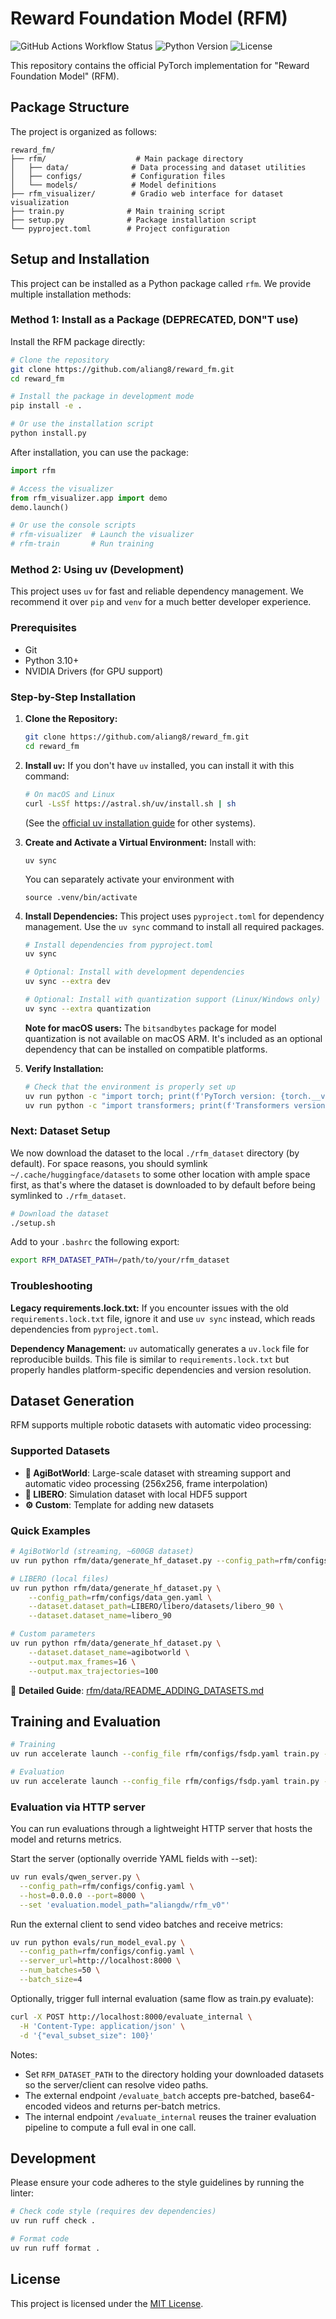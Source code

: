 # Reward Foundation Model (RFM)

![GitHub Actions Workflow Status](https://img.shields.io/github/actions/workflow/status/aliang8/reward_fm/ci.yml?branch=main&style=for-the-badge)
![Python Version](https://img.shields.io/badge/python-3.10+-blue.svg?style=for-the-badge)
![License](https://img.shields.io/github/license/aliang8/reward_fm?style=for-the-badge)

This repository contains the official PyTorch implementation for "Reward Foundation Model" (RFM). 

## Package Structure

The project is organized as follows:

```
reward_fm/
├── rfm/                    # Main package directory
│   ├── data/              # Data processing and dataset utilities
│   ├── configs/           # Configuration files
│   └── models/            # Model definitions
├── rfm_visualizer/        # Gradio web interface for dataset visualization
├── train.py              # Main training script
├── setup.py              # Package installation script
└── pyproject.toml        # Project configuration
```

## Setup and Installation

This project can be installed as a Python package called `rfm`. We provide multiple installation methods:

### Method 1: Install as a Package (DEPRECATED, DON"T use)

Install the RFM package directly:

```bash
# Clone the repository
git clone https://github.com/aliang8/reward_fm.git
cd reward_fm

# Install the package in development mode
pip install -e .

# Or use the installation script
python install.py
```

After installation, you can use the package:

```python
import rfm

# Access the visualizer
from rfm_visualizer.app import demo
demo.launch()

# Or use the console scripts
# rfm-visualizer  # Launch the visualizer
# rfm-train       # Run training
```

### Method 2: Using uv (Development)

This project uses `uv` for fast and reliable dependency management. We recommend it over `pip` and `venv` for a much better developer experience.

### Prerequisites

*   Git
*   Python 3.10+
*   NVIDIA Drivers (for GPU support)

### Step-by-Step Installation

1.  **Clone the Repository:**
    ```bash
    git clone https://github.com/aliang8/reward_fm.git
    cd reward_fm
    ```

2.  **Install `uv`:**
    If you don't have `uv` installed, you can install it with this command:
    ```bash
    # On macOS and Linux
    curl -LsSf https://astral.sh/uv/install.sh | sh
    ```
    (See the [official uv installation guide](https://github.com/astral-sh/uv#installation) for other systems).

3.  **Create and Activate a Virtual Environment:**
    Install with:
    ```
    uv sync
    ```

    You can separately activate your environment with
    ```
    source .venv/bin/activate
    ```

4.  **Install Dependencies:**
    This project uses `pyproject.toml` for dependency management. Use the `uv sync` command to install all required packages.

    ```bash
    # Install dependencies from pyproject.toml
    uv sync
    
    # Optional: Install with development dependencies
    uv sync --extra dev
    
    # Optional: Install with quantization support (Linux/Windows only)
    uv sync --extra quantization
    ```

    **Note for macOS users:** The `bitsandbytes` package for model quantization is not available on macOS ARM. It's included as an optional dependency that can be installed on compatible platforms.

5.  **Verify Installation:**
    ```bash
    # Check that the environment is properly set up
    uv run python -c "import torch; print(f'PyTorch version: {torch.__version__}')"
    uv run python -c "import transformers; print(f'Transformers version: {transformers.__version__}')"
    ```
### Next: Dataset Setup
We now download the dataset to the local `./rfm_dataset` directory (by default).
For space reasons, you should symlink `~/.cache/huggingface/datasets` to some other location with ample space first, as that's where the dataset is downloaded to by default before being symlinked to `./rfm_dataset`.

```bash
# Download the dataset
./setup.sh
```

Add to your `.bashrc` the following export:

```bash
export RFM_DATASET_PATH=/path/to/your/rfm_dataset
```



### Troubleshooting

**Legacy requirements.lock.txt:** If you encounter issues with the old `requirements.lock.txt` file, ignore it and use `uv sync` instead, which reads dependencies from `pyproject.toml`.

**Dependency Management:** `uv` automatically generates a `uv.lock` file for reproducible builds. This file is similar to `requirements.lock.txt` but properly handles platform-specific dependencies and version resolution.

## Dataset Generation

RFM supports multiple robotic datasets with automatic video processing:

### Supported Datasets
- **🚀 AgiBotWorld**: Large-scale dataset with streaming support and automatic video processing (256x256, frame interpolation)
- **🔧 LIBERO**: Simulation dataset with local HDF5 support
- **⚙️ Custom**: Template for adding new datasets

### Quick Examples
```bash
# AgiBotWorld (streaming, ~600GB dataset)
uv run python rfm/data/generate_hf_dataset.py --config_path=rfm/configs/data_gen_configs/agibot_world.yaml

# LIBERO (local files)
uv run python rfm/data/generate_hf_dataset.py \
    --config_path=rfm/configs/data_gen.yaml \
    --dataset.dataset_path=LIBERO/libero/datasets/libero_90 \
    --dataset.dataset_name=libero_90

# Custom parameters
uv run python rfm/data/generate_hf_dataset.py \
    --dataset.dataset_name=agibotworld \
    --output.max_frames=16 \
    --output.max_trajectories=100
```

📖 **Detailed Guide**: [rfm/data/README_ADDING_DATASETS.md](rfm/data/README_ADDING_DATASETS.md)

## Training and Evaluation
```bash
# Training
uv run accelerate launch --config_file rfm/configs/fsdp.yaml train.py --config_path=rfm/configs/config.yaml

# Evaluation
uv run accelerate launch --config_file rfm/configs/fsdp.yaml train.py --mode=evaluate
```

### Evaluation via HTTP server
You can run evaluations through a lightweight HTTP server that hosts the model and returns metrics.

Start the server (optionally override YAML fields with --set):
```bash
uv run evals/qwen_server.py \
  --config_path=rfm/configs/config.yaml \
  --host=0.0.0.0 --port=8000 \
  --set 'evaluation.model_path="aliangdw/rfm_v0"'
```

Run the external client to send video batches and receive metrics:
```bash
uv run python evals/run_model_eval.py \
  --config_path=rfm/configs/config.yaml \
  --server_url=http://localhost:8000 \
  --num_batches=50 \
  --batch_size=4
```

Optionally, trigger full internal evaluation (same flow as train.py evaluate):
```bash
curl -X POST http://localhost:8000/evaluate_internal \
  -H 'Content-Type: application/json' \
  -d '{"eval_subset_size": 100}'
```

Notes:
- Set `RFM_DATASET_PATH` to the directory holding your downloaded datasets so the server/client can resolve video paths.
- The external endpoint `/evaluate_batch` accepts pre-batched, base64-encoded videos and returns per-batch metrics.
- The internal endpoint `/evaluate_internal` reuses the trainer evaluation pipeline to compute a full eval in one call.

## Development

Please ensure your code adheres to the style guidelines by running the linter:
```bash
# Check code style (requires dev dependencies)
uv run ruff check .

# Format code
uv run ruff format .
```

## License

This project is licensed under the [MIT License](LICENSE).